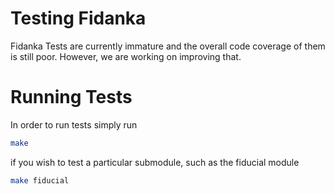 # Testing Fidanka
Fidanka Tests are currently immature and the overall code coverage of them is still poor. However, we are working on improving that.

# Running Tests
In order to run tests simply run

```bash
make
```

if you wish to test a particular submodule, such as the fiducial module

```bash
make fiducial
```

